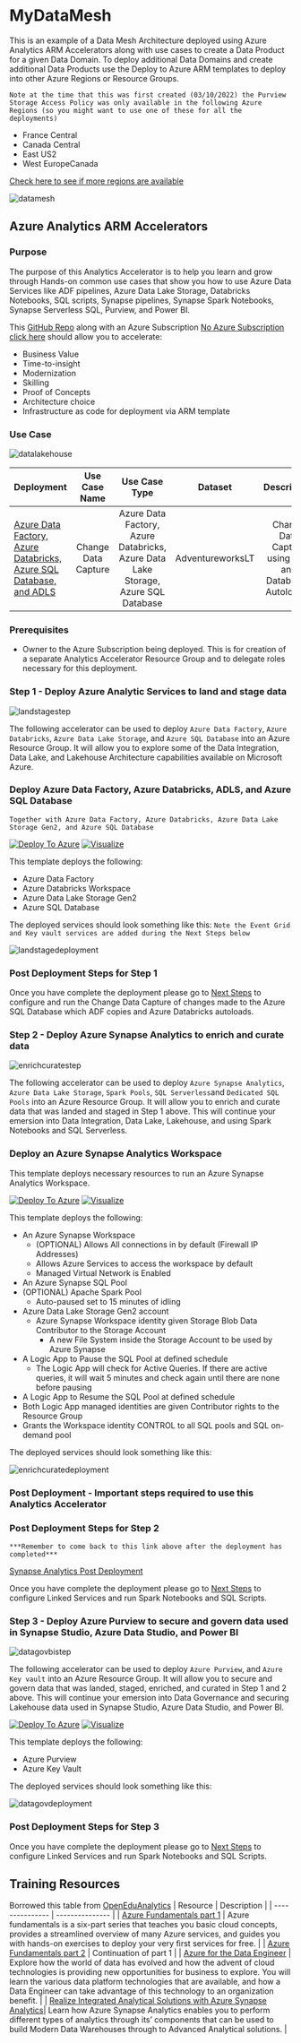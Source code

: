 # MyDataMesh
This is an example of a Data Mesh Architecture deployed using Azure Analytics ARM Accelerators along with use cases to create a Data Product for a given Data Domain.  To deploy additional Data Domains and create additional Data Products use the Deploy to Azure ARM templates to deploy into other Azure Regions or Resource Groups.

`Note at the time that this was first created (03/10/2022) the Purview Storage Access Policy was only available in the following Azure Regions (so you might want to use one of these for all the deployments)`
- France Central
- Canada Central
- East US2
- West EuropeCanada

[Check here to see if more regions are available](https://docs.microsoft.com/en-us/azure/purview/tutorial-data-owner-policies-storage)

![datamesh](https://raw.githubusercontent.com/DataSnowman/MyDataMesh/main/images/datamesh.png)

## Azure Analytics ARM Accelerators

### Purpose

The purpose of this Analytics Accelerator is to help you learn and grow through Hands-on common use cases that show you how to use Azure Data Services like ADF pipelines, Azure Data Lake Storage, Databricks Notebooks, SQL scripts, Synapse pipelines, Synapse Spark Notebooks, Synapse Serverless SQL, Purview, and Power BI.

This [GitHub Repo](https://github.com/DataSnowman/MyDataMesh) along with an Azure Subscription [No Azure Subscription click here](https://azure.microsoft.com/en-us/free/) should allow you to accelerate:

* Business Value
* Time-to-insight
* Modernization
* Skilling
* Proof of Concepts
* Architecture choice
* Infrastructure as code for deployment via ARM template

### Use Case

![datalakehouse](https://raw.githubusercontent.com/DataSnowman/MyDataMesh/main/images/datalakehouse.png)

| Deployment | Use Case Name | Use Case Type | Dataset | Description | Code | Instruction Steps |
| :------------- | :----------: | :----------: | :----------: | :----------: | :----------: | :----------: |
| [Azure Data Factory, Azure Databricks, Azure SQL Database, and ADLS](https://github.com/DataSnowman/MyDataMesh#deploy-azure-data-factory-azure-databricks-adls-and-azure-sql-database) | Change Data Capture | Azure Data Factory, Azure Databricks, Azure Data Lake Storage, Azure SQL Database | AdventureworksLT | Change Data Capture using ADF and Databricks Autoloader | [Code](https://github.com/DataSnowman/MyDataMesh/tree/main/usecases/landstage/code) | [Steps](https://github.com/DataSnowman/MyDataMesh/tree/main/usecases/landstage/steps/usecasesteps.md) |

### Prerequisites

- Owner to the Azure Subscription being deployed. This is for creation of a separate Analytics Accelerator Resource Group and to delegate roles necessary for this deployment.

### Step 1 - Deploy Azure Analytic Services to land and stage data

![landstagestep](https://raw.githubusercontent.com/DataSnowman/MyDataMesh/main/images/landstagestep.png)

The following accelerator can be used to deploy `Azure Data Factory`, `Azure Databricks`, `Azure Data Lake Storage`, and `Azure SQL Database` into an Azure Resource Group.  It will allow you to explore some of the Data Integration, Data Lake, and Lakehouse Architecture capabilities available on Microsoft Azure.  

### Deploy Azure Data Factory, Azure Databricks, ADLS, and Azure SQL Database

`Together with Azure Data Factory, Azure Databricks, Azure Data Lake Storage Gen2, and Azure SQL Database`

[![Deploy To Azure](https://raw.githubusercontent.com/Azure/azure-quickstart-templates/master/1-CONTRIBUTION-GUIDE/images/deploytoazure.svg?sanitize=true)](https://portal.azure.com/#create/Microsoft.Template/uri/https%3A%2F%2Fraw.githubusercontent.com%2FDataSnowman%2FMyDataMesh%2Fmain%2Fworkspace%2Fadb-workspace%2Fazuredeploy.json) [![Visualize](https://raw.githubusercontent.com/Azure/azure-quickstart-templates/master/1-CONTRIBUTION-GUIDE/images/visualizebutton.svg?sanitize=true)](http://armviz.io/#/?load=https%3A%2F%2Fraw.githubusercontent.com%2FDataSnowman%2FMyDataMesh%2Fmain%2Fworkspace%2Fadb-workspace%2Fazuredeploy.json)

This template deploys the following:

- Azure Data Factory
- Azure Databricks Workspace
- Azure Data Lake Storage Gen2
- Azure SQL Database

The deployed services should look something like this:
`Note the Event Grid and Key vault services are added during the Next Steps below`

![landstagedeployment](https://raw.githubusercontent.com/DataSnowman/MyDataMesh/main/images/landstagedeployment.png)

### Post Deployment Steps for Step 1

Once you have complete the deployment please go to [Next Steps](https://github.com/DataSnowman/MyDataMesh/tree/main/usecases/landstage/steps/usecasesteps.md) to configure and run the Change Data Capture of changes made to the Azure SQL Database which ADF copies and Azure Databricks autoloads.

### Step 2 - Deploy Azure Synapse Analytics to enrich and curate data

![enrichcuratestep](https://raw.githubusercontent.com/DataSnowman/MyDataMesh/main/images/enrichcuratestep.png)

The following accelerator can be used to deploy `Azure Synapse Analytics`, `Azure Data Lake Storage`, `Spark Pools`, `SQL Serverless`and `Dedicated SQL Pools` into an Azure Resource Group.  It will allow you to enrich and curate data that was landed and staged in Step 1 above.  This will continue your emersion into Data Integration, Data Lake, Lakehouse, and using Spark Notebooks and SQL Serverless.  

### Deploy an Azure Synapse Analytics Workspace

This template deploys necessary resources to run an Azure Synapse Analytics Workspace.

[![Deploy To Azure](https://raw.githubusercontent.com/Azure/azure-quickstart-templates/master/1-CONTRIBUTION-GUIDE/images/deploytoazure.svg?sanitize=true)](https://portal.azure.com/#create/Microsoft.Template/uri/https%3A%2F%2Fraw.githubusercontent.com%2FDataSnowman%2FMyDataMesh%2Fmain%2Fworkspace%2Fsynapse-workspace%2Fazuredeploy.json) [![Visualize](https://raw.githubusercontent.com/Azure/azure-quickstart-templates/master/1-CONTRIBUTION-GUIDE/images/visualizebutton.svg?sanitize=true)](http://armviz.io/#/?load=https%3A%2F%2Fraw.githubusercontent.com%2FDataSnowman%2FMyDataMesh%2Fmain%2Fworkspace%2Fsynapse-workspace%2Fazuredeploy.json)

This template deploys the following:

- An Azure Synapse Workspace
  - (OPTIONAL) Allows All connections in by default (Firewall IP Addresses)
  - Allows Azure Services to access the workspace by default
  - Managed Virtual Network is Enabled
- An Azure Synapse SQL Pool
- (OPTIONAL) Apache Spark Pool
  - Auto-paused set to 15 minutes of idling
- Azure Data Lake Storage Gen2 account
  - Azure Synapse Workspace identity given Storage Blob Data Contributor to the Storage Account
    - A new File System inside the Storage Account to be used by Azure Synapse
- A Logic App to Pause the SQL Pool at defined schedule
  - The Logic App will check for Active Queries. If there are active queries, it will wait 5 minutes and check again until there are none before pausing
- A Logic App to Resume the SQL Pool at defined schedule
- Both Logic App managed identities are given Contributor rights to the Resource Group
- Grants the Workspace identity CONTROL to all SQL pools and SQL on-demand pool

The deployed services should look something like this:

![enrichcuratedeployment](https://raw.githubusercontent.com/DataSnowman/MyDataMesh/main/images/enrichcuratedeployment.png)

### Post Deployment - Important steps required to use this Analytics Accelerator

### Post Deployment Steps for Step 2

```***Remember to come back to this link above after the deployment has completed***```

[Synapse Analytics Post Deployment](https://github.com/DataSnowman/MyDataMesh/blob/main/usecases/enrichcurate/steps/postdeploy.md#post-deployment-steps)

Once you have complete the deployment please go to [Next Steps](https://github.com/DataSnowman/MyDataMesh/tree/main/usecases/enrichcurate/steps/usecasesteps.md) to configure Linked Services and run Spark Notebooks and SQL Scripts.

### Step 3 - Deploy Azure Purview to secure and govern data used in Synapse Studio, Azure Data Studio, and Power BI

![datagovbistep](https://raw.githubusercontent.com/DataSnowman/MyDataMesh/main/images/datagovbistep.png)

The following accelerator can be used to deploy `Azure Purview`, and `Azure Key vault` into an Azure Resource Group.  It will allow you to secure and govern data that was landed, staged, enriched, and curated in Step 1 and 2 above.  This will continue your emersion into Data Governance and securing Lakehouse data used in Synapse Studio, Azure Data Studio, and Power BI.

[![Deploy To Azure](https://raw.githubusercontent.com/Azure/azure-quickstart-templates/master/1-CONTRIBUTION-GUIDE/images/deploytoazure.svg?sanitize=true)](https://portal.azure.com/#create/Microsoft.Template/uri/https%3A%2F%2Fraw.githubusercontent.com%2FDataSnowman%2FMyDataMesh%2Fmain%2Fworkspace%2FpurviewAccount%2Fazuredeploy.json) [![Visualize](https://raw.githubusercontent.com/Azure/azure-quickstart-templates/master/1-CONTRIBUTION-GUIDE/images/visualizebutton.svg?sanitize=true)](http://armviz.io/#/?load=https%3A%2F%2Fraw.githubusercontent.com%2FDataSnowman%2FMyDataMesh%2Fmain%2Fworkspace%2FpurviewAccount%2Fazuredeploy.json)

This template deploys the following:

- Azure Purview
- Azure Key Vault

The deployed services should look something like this:

![datagovdeployment](https://raw.githubusercontent.com/DataSnowman/MyDataMesh/main/images/datagovdeployment.png)

### Post Deployment Steps for Step 3

Once you have complete the deployment please go to [Next Steps](https://github.com/DataSnowman/MyDataMesh/tree/main/usecases/datagov/steps/usecasesteps.md) to configure Linked Services and run Spark Notebooks and SQL Scripts.

## Training Resources
Borrowed this table from [OpenEduAnalytics](https://github.com/DataSnowman/OpenEduAnalytics/tree/main#readme)
| Resource | Description |
| --------------- | --------------- |
| [Azure Fundamentals part 1](https://docs.microsoft.com/en-us/learn/paths/az-900-describe-cloud-concepts/) | Azure fundamentals is a six-part series that teaches you basic cloud concepts, provides a streamlined overview of many Azure services, and guides you with hands-on exercises to deploy your very first services for free. | 
| [Azure Fundamentals part 2](https://docs.microsoft.com/en-us/learn/paths/az-900-describe-core-azure-services/) | Continuation of part 1 | 
| [Azure for the Data Engineer](https://docs.microsoft.com/en-us/learn/paths/azure-for-the-data-engineer/) | Explore how the world of data has evolved and how the advent of cloud technologies is providing new opportunities for business to explore. You will learn the various data platform technologies that are available, and how a Data Engineer can take advantage of this technology to an organization benefit. |
| [Realize Integrated Analytical Solutions with Azure Synapse Analytics](https://docs.microsoft.com/en-us/learn/paths/realize-integrated-analytical-solutions-with-azure-synapse-analytics/)| Learn how Azure Synapse Analytics enables you to perform different types of analytics through its’ components that can be used to build Modern Data Warehouses through to Advanced Analytical solutions. |